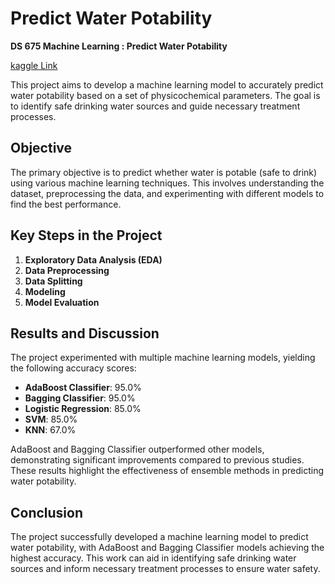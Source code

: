 # Predict Water Potability
**DS 675 Machine Learning : Predict Water Potability**

[kaggle Link](https://www.kaggle.com/datasets/adityakadiwal/water-potability)

This project aims to develop a machine learning model to accurately predict water potability based on a set of physicochemical parameters. The goal is to identify safe drinking water sources and guide necessary treatment processes.

## Objective
The primary objective is to predict whether water is potable (safe to drink) using various machine learning techniques. This involves understanding the dataset, preprocessing the data, and experimenting with different models to find the best performance.

## Key Steps in the Project
1. **Exploratory Data Analysis (EDA)**
2. **Data Preprocessing**
3. **Data Splitting**
4. **Modeling**
5. **Model Evaluation**

## Results and Discussion
The project experimented with multiple machine learning models, yielding the following accuracy scores:
- **AdaBoost Classifier**: 95.0%
- **Bagging Classifier**: 95.0%
- **Logistic Regression**: 85.0%
- **SVM**: 85.0%
- **KNN**: 67.0%

AdaBoost and Bagging Classifier outperformed other models, demonstrating significant improvements compared to previous studies. These results highlight the effectiveness of ensemble methods in predicting water potability.

## Conclusion
The project successfully developed a machine learning model to predict water potability, with AdaBoost and Bagging Classifier models achieving the highest accuracy. This work can aid in identifying safe drinking water sources and inform necessary treatment processes to ensure water safety.
